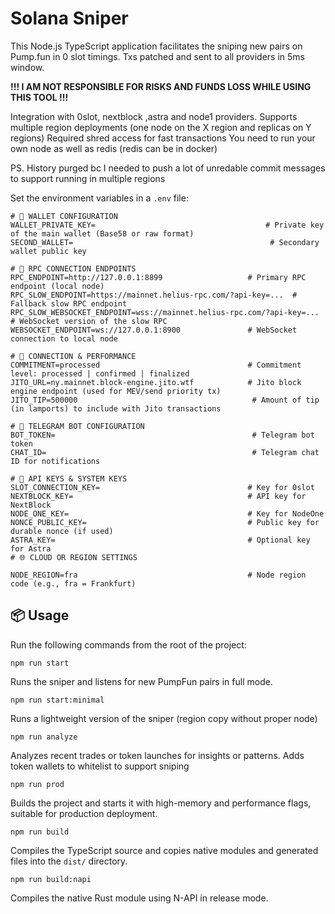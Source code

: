 # Solana Sniper

This Node.js TypeScript application facilitates the sniping new pairs on Pump.fun in 0 slot timings. Txs patched and sent to all providers in 5ms window.

**!!! I AM NOT RESPONSIBLE FOR RISKS AND FUNDS LOSS WHILE USING THIS TOOL !!!**

Integration with 0slot, nextblock ,astra and node1 providers.
Supports multiple region deployments (one node on the X region and replicas on Y regions)
Required shred access for fast transactions
You need to run your own node as well as redis (redis can be in docker)

PS. History purged bc I needed to push a lot of unredable commit messages to support running in multiple regions

Set the environment variables in a `.env` file:

```nodejs
# 🧾 WALLET CONFIGURATION
WALLET_PRIVATE_KEY=                                      # Private key of the main wallet (Base58 or raw format)
SECOND_WALLET=                                            # Secondary wallet public key

# 🔌 RPC CONNECTION ENDPOINTS
RPC_ENDPOINT=http://127.0.0.1:8899                   # Primary RPC endpoint (local node)
RPC_SLOW_ENDPOINT=https://mainnet.helius-rpc.com/?api-key=...  # Fallback slow RPC endpoint
RPC_SLOW_WEBSOCKET_ENDPOINT=wss://mainnet.helius-rpc.com/?api-key=...  # WebSocket version of the slow RPC
WEBSOCKET_ENDPOINT=ws://127.0.0.1:8900               # WebSocket connection to local node

# 📶 CONNECTION & PERFORMANCE
COMMITMENT=processed                                 # Commitment level: processed | confirmed | finalized
JITO_URL=ny.mainnet.block-engine.jito.wtf            # Jito block engine endpoint (used for MEV/send priority tx)
JITO_TIP=500000                                       # Amount of tip (in lamports) to include with Jito transactions

# 🤖 TELEGRAM BOT CONFIGURATION
BOT_TOKEN=                                            # Telegram bot token
CHAT_ID=                                              # Telegram chat ID for notifications

# 🔐 API KEYS & SYSTEM KEYS
SLOT_CONNECTION_KEY=                                 # Key for 0slot
NEXTBLOCK_KEY=                                       # API key for NextBlock
NODE_ONE_KEY=                                        # Key for NodeOne
NONCE_PUBLIC_KEY=                                    # Public key for durable nonce (if used)
ASTRA_KEY=                                           # Optional key for Astra 
# 🌐 CLOUD OR REGION SETTINGS

NODE_REGION=fra                                      # Node region code (e.g., fra = Frankfurt)

```



## 📦 Usage

Run the following commands from the root of the project:

```
npm run start
```
Runs the sniper and listens for new PumpFun pairs in full mode.

```
npm run start:minimal
```
Runs a lightweight version of the sniper (region copy without proper node)

```
npm run analyze
```
Analyzes recent trades or token launches for insights or patterns. Adds token wallets to whitelist to support sniping

```
npm run prod
```
Builds the project and starts it with high-memory and performance flags, suitable for production deployment.

```
npm run build
```
Compiles the TypeScript source and copies native modules and generated files into the `dist/` directory.

```
npm run build:napi
```
Compiles the native Rust module using N-API in release mode.


